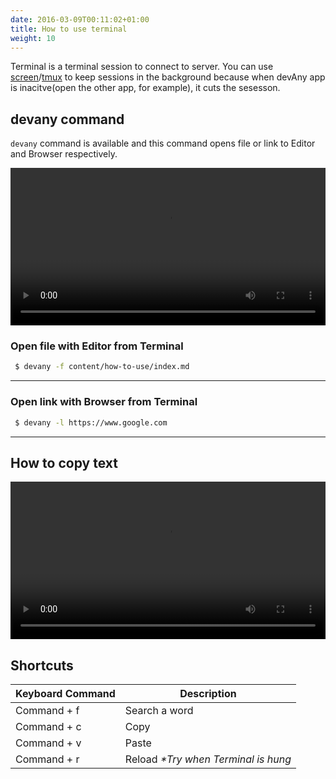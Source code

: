 ```yaml
---
date: 2016-03-09T00:11:02+01:00
title: How to use terminal
weight: 10
---
```


Terminal is a terminal session to connect to server. You can use [screen](https://www.gnu.org/software/screen/)/[tmux](https://github.com/tmux/tmux/wiki) to keep sessions in the background because when devAny app is inacitve(open the other app, for example), it cuts the sesesson.

## devany command 

`devany` command is available and this command opens file or link to Editor and Browser respectively.

<video src="/movies/terminal_command.mp4" controls width="100%" autoplay></video>

### Open file with Editor from Terminal

```bash
 $ devany -f content/how-to-use/index.md
```

---

### Open link with Browser from Terminal

```bash
 $ devany -l https://www.google.com 
```

---

## How to copy text

<video src="/movies/terminal_copy.mp4" controls width="100%"></video>

## Shortcuts

| Keyboard Command   | Description 
| --- | --- 
| Command + f  | Search a word
| Command + c | Copy
| Command + v | Paste  
| Command + r | Reload _*Try when Terminal is hung_

